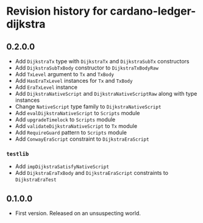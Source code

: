 # Revision history for cardano-ledger-dijkstra

## 0.2.0.0

* Add `DijkstraTx` type with `DijkstraTx` and `DijkstraSubTx` constructors
* Add `DijkstraSubTxBody` constructor to `DijkstraTxBodyRaw`
* Add `TxLevel` argument to `Tx` and `TxBody`
* Add `HasEraTxLevel` instances for `Tx` and `TxBody`
* Add `EraTxLevel` instance
* Add `DijkstraNativeScript` and `DijkstraNativeScriptRaw` along with type instances
* Change `NativeScript` type family to `DijkstraNativeScript`
* Add `evalDijkstraNativeScript` to `Scripts` module
* Add `upgradeTimelock` to `Scripts` module
* Add `validateDijkstraNativeScript` to `Tx` module
* Add `RequireGuard` pattern to `Scripts` module
* Add `ConwayEraScript` constraint to `DijkstraEraScript`

### `testlib`

* Add `impDijkstraSatisfyNativeScript`
* Add `DijkstraEraTxBody` and `DijkstraEraScript` constraints to `DijkstraEraTest`

## 0.1.0.0

* First version. Released on an unsuspecting world.
